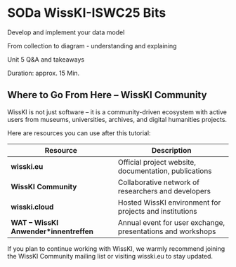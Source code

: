 <!--
*titel:
*author:in/urheber:in: 
orcid: 
email: SODa@sammlungen.io
*lizenz: cc by
lizenzlink: https://creativecommons.org/
*persistenter OER link: 
language: 
version:  v1
beschreibung: 
format: SODa WissKI How-to-Tutorial
modultitel: 
modul: Unit 1
einheitstitel: 
eiheit: Einheit 1
lernziel: 

baustein:
zielgruppe: https://zenodo.org/records/15574575
gestaltungsprinzip: 
keywords: ???
erstellungsdatum: 

technische metadaten:
medientyp: text
dateiformat: .md
dauer: 
größe:
software: Web

icon: /assets/SODa-Logo_full.svg

link: https://raw.githubusercontent.com/chastik/WissKI/refs/heads/main/soda.css

-->

# SODa WissKI-ISWC25 Bits

Develop and implement your data model 

From collection to diagram - understanding and explaining

Unit 5 Q&A and takeaways

Duration: approx. 15 Min.


## Where to Go From Here – WissKI Community

WissKI is not just software – it is a community-driven ecosystem with active users from museums, universities, archives, and digital humanities projects.

Here are resources you can use after this tutorial:

| Resource                               | Description                                                 |
| -------------------------------------- | ----------------------------------------------------------- |
| **wisski.eu**                          | Official project website, documentation, publications       |
| **WissKI Community**                   | Collaborative network of researchers and developers         |
| **wisski.cloud**                       | Hosted WissKI environment for projects and institutions     |
| **WAT – WissKI Anwender*innentreffen** | Annual event for user exchange, presentations and workshops |

If you plan to continue working with WissKI, we warmly recommend joining the WissKI Community mailing list or visiting wisski.eu to stay updated.






